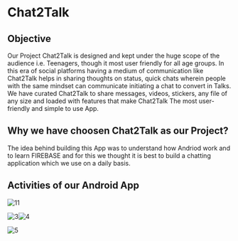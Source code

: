# Chat2Talk

## Objective
 Our Project Chat2Talk is designed and kept under the huge scope of the audience i.e. Teenagers, though it most user friendly for all age groups. In this era of social platforms having a medium of communication like Chat2Talk helps in sharing thoughts on status, quick chats wherein people with the same mindset can communicate initiating a chat to convert in Talks. We have curated Chat2Talk to share messages, videos, stickers, any file of any size and loaded with features that make Chat2Talk The most user-friendly and simple to use App.
 
 ## Why we have choosen Chat2Talk as our Project?
The idea behind building this App was to understand how Andriod work and to learn FIREBASE and for this we thought it is best to build a chatting application which we use on a daily basis.

## Activities of our Android App

![11](https://user-images.githubusercontent.com/55083648/125155540-41bd8380-e17e-11eb-92e1-52bb13e908d2.jpg)

![3](https://user-images.githubusercontent.com/60259661/125155408-43d31280-e17d-11eb-9497-03dc42578b72.JPG)![4](https://user-images.githubusercontent.com/60259661/125155412-4cc3e400-e17d-11eb-935b-7a0aa9930e4b.JPG)

![5](https://user-images.githubusercontent.com/60259661/125155417-551c1f00-e17d-11eb-813a-f2e6e9b65f97.JPG)










